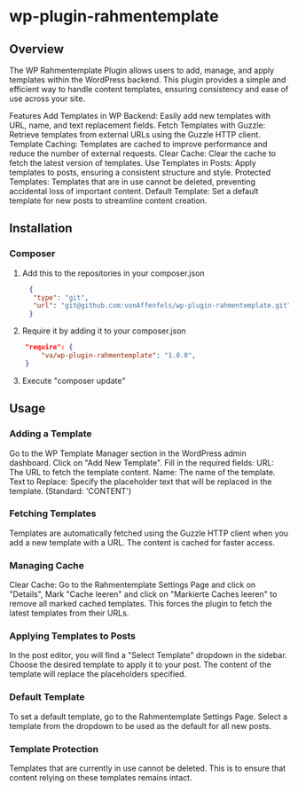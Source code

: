 # wp-plugin-rahmentemplate

## Overview
The WP Rahmentemplate Plugin allows users to add, manage, and apply templates within the WordPress backend. 
This plugin provides a simple and efficient way to handle content templates, ensuring consistency and ease of use across your site.

Features
Add Templates in WP Backend: Easily add new templates with URL, name, and text replacement fields.
Fetch Templates with Guzzle: Retrieve templates from external URLs using the Guzzle HTTP client.
Template Caching: Templates are cached to improve performance and reduce the number of external requests.
Clear Cache: Clear the cache to fetch the latest version of templates.
Use Templates in Posts: Apply templates to posts, ensuring a consistent structure and style.
Protected Templates: Templates that are in use cannot be deleted, preventing accidental loss of important content.
Default Template: Set a default template for new posts to streamline content creation.

## Installation

### Composer
1. Add this to the repositories in your composer.json
```json
     {
      "type": "git",
      "url": "git@github.com:vonAffenfels/wp-plugin-rahmentemplate.git"
     }
```
2. Require it by adding it to your composer.json
```json
    "require": {
        "va/wp-plugin-rahmentemplate": "1.0.0",
    }
```
3. Execute "composer update"

## Usage
### Adding a Template
Go to the WP Template Manager section in the WordPress admin dashboard.
Click on "Add New Template".
Fill in the required fields:
URL: The URL to fetch the template content.
Name: The name of the template.
Text to Replace: Specify the placeholder text that will be replaced in the template. (Standard: 'CONTENT')

### Fetching Templates
Templates are automatically fetched using the Guzzle HTTP client when you add a new template with a URL. The content is cached for faster access.

### Managing Cache
Clear Cache: Go to the Rahmentemplate Settings Page and click on "Details", Mark "Cache leeren" and click on "Markierte Caches leeren" to remove all marked cached templates. 
This forces the plugin to fetch the latest templates from their URLs.

### Applying Templates to Posts
In the post editor, you will find a "Select Template" dropdown in the sidebar.
Choose the desired template to apply it to your post. The content of the template will replace the placeholders specified.

### Default Template
To set a default template, go to the Rahmentemplate Settings Page.
Select a template from the dropdown to be used as the default for all new posts.

### Template Protection
Templates that are currently in use cannot be deleted. This is to ensure that content relying on these templates remains intact.